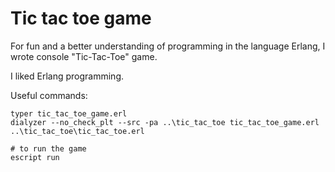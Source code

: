 # Tic tac toe game

For fun and a better understanding of programming in the language Erlang, I wrote console "Tic-Tac-Toe" game.

I liked Erlang programming. 

Useful commands:
```
typer tic_tac_toe_game.erl
dialyzer --no_check_plt --src -pa ..\tic_tac_toe tic_tac_toe_game.erl ..\tic_tac_toe\tic_tac_toe.erl

# to run the game
escript run
```
